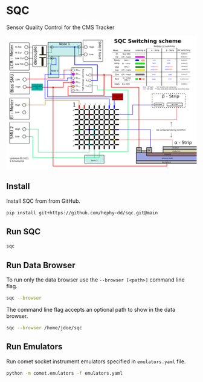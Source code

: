 # SQC

Sensor Quality Control for the CMS Tracker

![SQC switching scheme](docs/assets/sqc_switching_scheme_v3.0b.png)

## Install

Install SQC from from GitHub.

```bash
pip install git+https://github.com/hephy-dd/sqc.git@main
```

## Run SQC

```bash
sqc
```

## Run Data Browser

To run only the data browser use the `--browser [<path>]` command line flag.

```bash
sqc --browser
```

The command line flag accepts an optional path to show in the data browser.

```bash
sqc --browser /home/jdoe/sqc
```

## Run Emulators

Run comet socket instrument emulators specified in `emulators.yaml` file.

```bash
python -m comet.emulators -f emulators.yaml
```
